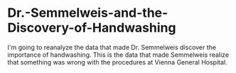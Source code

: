 # Dr.-Semmelweis-and-the-Discovery-of-Handwashing
I'm going to reanalyze the data that made Dr. Semmelweis discover the importance of handwashing. This is the data that made Semmelweis realize that something was wrong with the procedures at Vienna General Hospital.

